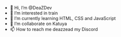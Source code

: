 - 👋 Hi, I’m @DeaZDev
- 👀 I’m interested in train
- 🌱 I’m currently learning HTML, CSS and JavaScript
- 💞️ I’m collaborate on Katuya
- 📫 How to reach me deazzead my Discord
<!---
DeaZDev/DeaZDev is a ✨ special ✨ repository because its `README.md` (this file) appears on your GitHub profile.
You can click the Preview link to take a look at your changes.
--->
